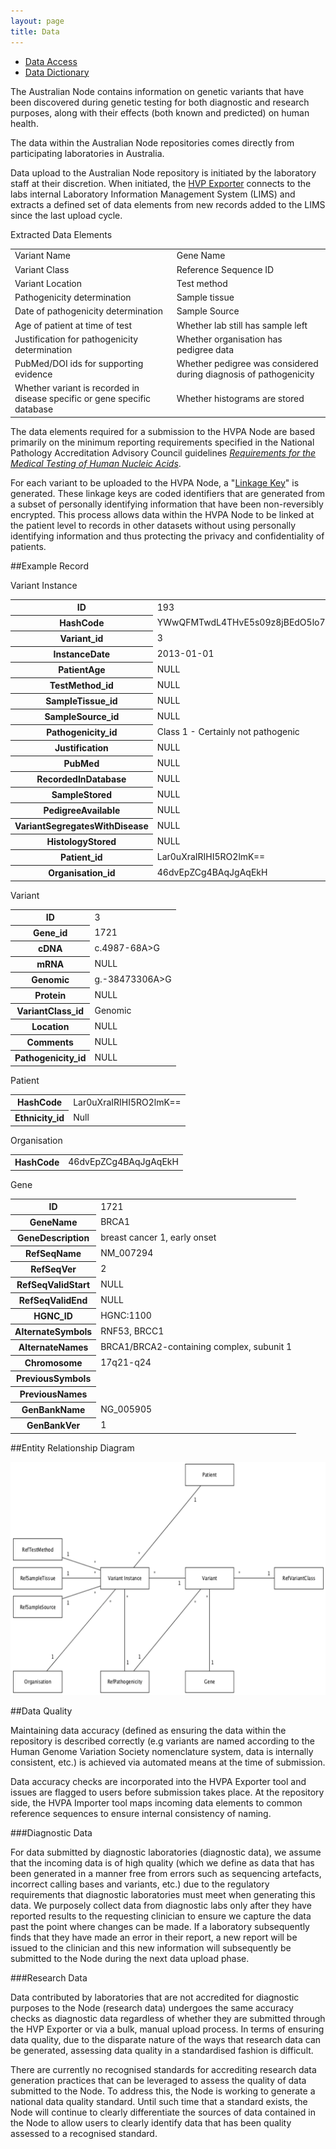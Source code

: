 ```yaml
---
layout: page
title: Data
---
```


- [Data Access](data-access)
- [Data Dictionary](data-dictionary)

The Australian Node contains information on genetic variants that have been discovered during genetic testing for both diagnostic and research purposes, along with their effects (both known and predicted) on human health.

The data within the Australian Node repositories comes directly from participating laboratories in Australia.

Data upload to the Australian Node repository is initiated by the laboratory staff at their discretion. When initiated, the [HVP Exporter](collection-tools) connects to the labs internal Laboratory Information Management System (LIMS) and extracts a defined set of data elements from new records added to the LIMS since the last upload cycle.


<div class="panel panel-info">
  <div class="panel-heading">Extracted Data Elements</div>
  <div class="table-responsive">
    <table class="table table-condensed table-striped">
      <tbody>
        <tr>
          <td>Variant Name</td>
          <td>Gene Name</td>
        </tr>
        <tr>
          <td>Variant Class</td>
          <td>Reference Sequence ID</td>
        </tr>
        <tr>
          <td>Variant Location</td>
          <td>Test method</td>
        </tr>
        <tr>
          <td>Pathogenicity determination</td>
          <td>Sample tissue</td>
        </tr>
        <tr>
          <td>Date of pathogenicity determination</td>
          <td>Sample Source</td>
        </tr>
        <tr>
          <td>Age of patient at time of test</td>
          <td>Whether lab still has sample left</td>
        </tr>
        <tr>
          <td>Justification for pathogenicity determination</td>
          <td>Whether organisation has pedigree data</td>
        </tr>
        <tr>
          <td>PubMed/DOI ids for supporting evidence</td>
          <td>Whether pedigree was considered during diagnosis of pathogenicity</td>
        </tr>
        <tr>
          <td>Whether variant is recorded in disease specific or gene specific database</td>
          <td>Whether histograms are stored</td>
        </tr>
      </tbody>
    </table>
  </div>
</div>

The data elements required for a submission to the HVPA Node are based primarily on the minimum reporting requirements specified in the National Pathology Accreditation Advisory Council guidelines *[Requirements for the Medical Testing of Human Nucleic Acids](http://www.health.gov.au/internet/main/publishing.nsf/Content/health-npaac-docs-nad.htm)*.

For each variant to be uploaded to the HVPA Node, a "[Linkage Key](privacy-ethics)" is generated. These linkage keys are coded identifiers that are generated from a subset of personally identifying information that have been non-reversibly encrypted. This process allows data within the HVPA Node to be linked at the patient level to records in other datasets without using personally identifying information and thus protecting the privacy and confidentiality of patients.

##Example Record

<div class="panel panel-info">
  <div class="panel-heading">Variant Instance</div>
  <div class="table-responsive">
    <table class="table table-condensed table-striped">
      <tbody>
        <tr>
          <th scope="row">ID</th>
          <td>193</td>
        </tr>
        <tr>
          <th scope="row">HashCode</th>
          <td>YWwQFMTwdL4THvE5s09z8jBEdO5lo7aK==</td>
        </tr>
        <tr>
          <th scope="row">Variant_id</th>
          <td>3</td>
        </tr>
        <tr>
          <th scope="row">InstanceDate</th>
          <td>2013-01-01</td>
        </tr>
        <tr>
          <th scope="row">PatientAge</th>
          <td>NULL</td>
        </tr>
        <tr>
          <th scope="row">TestMethod_id</th>
          <td>NULL</td>
        </tr>
        <tr>
          <th scope="row">SampleTissue_id</th>
          <td>NULL</td>
        </tr>
        <tr>
          <th scope="row">SampleSource_id</th>
          <td>NULL</td>
        </tr>
        <tr>
          <th scope="row">Pathogenicity_id</th>
          <td>Class 1 - Certainly not pathogenic</td>
        </tr>
        <tr>
          <th scope="row">Justification</th>
          <td>NULL</td>
        </tr>
        <tr>
          <th scope="row">PubMed</th>
          <td>NULL</td>
        </tr>
        <tr>
          <th scope="row">RecordedInDatabase</th>
          <td>NULL</td>
        </tr>
        <tr>
          <th scope="row">SampleStored</th>
          <td>NULL</td>
        </tr>
        <tr>
          <th scope="row">PedigreeAvailable</th>
          <td>NULL</td>
        </tr>
        <tr>
          <th scope="row">VariantSegregatesWithDisease</th>
          <td>NULL</td>
        </tr>
        <tr>
          <th scope="row">HistologyStored</th>
          <td>NULL</td>
        </tr>
        <tr>
          <th scope="row">Patient_id</th>
          <td>Lar0uXraIRIHI5RO2lmK==</td>
        </tr>
        <tr>
          <th scope="row">Organisation_id</th>
          <td>46dvEpZCg4BAqJgAqEkH</td>
        </tr>
      </tbody>
    </table>
  </div>
</div>
<div class="row">
  <div class="col-md-6">
    <div class="panel panel-info">
      <div class="panel-heading">Variant</div>
      <div class="table-responsive">
        <table class="table table-condensed table-striped">
          <tbody>
            <tr>
              <th scope="row">ID</th>
              <td>3</td>
            </tr>
            <tr>
              <th scope="row">Gene_id</th>
              <td>1721</td>
            </tr>
            <tr>
              <th scope="row">cDNA</th>
              <td>c.4987-68A&gt;G</td>
            </tr>
            <tr>
              <th scope="row">mRNA</th>
              <td>NULL</td>
            </tr>
            <tr>
              <th scope="row">Genomic</th>
              <td>g.-38473306A&gt;G</td>
            </tr>
            <tr>
              <th scope="row">Protein</th>
              <td>NULL</td>
            </tr>
            <tr>
              <th scope="row">VariantClass_id</th>
              <td>Genomic</td>
            </tr>
            <tr>
              <th scope="row">Location</th>
              <td>NULL</td>
            </tr>
            <tr>
              <th scope="row">Comments</th>
              <td>NULL</td>
            </tr>
            <tr>
              <th scope="row">Pathogenicity_id</th>
              <td>NULL</td>
            </tr>
          </tbody>
        </table>
      </div>
    </div>
    <div class="panel panel-info">
      <div class="panel-heading">Patient</div>
      <div class="table-responsive">
        <table class="table table-condensed table-striped">
          <tbody>
            <tr>
              <th scope="row">HashCode</th>
              <td>Lar0uXraIRIHI5RO2lmK==</td>
            </tr>
            <tr>
              <th scope="row">Ethnicity_id</th>
              <td>Null</td>
            </tr>
          </tbody>
        </table>
      </div>
    </div>
    <div class="panel panel-info">
      <div class="panel-heading">Organisation</div>
      <div class="table-responsive">
        <table class="table table-condensed table-striped">
          <tbody>
            <tr>
              <th scope="row">HashCode</th>
              <td>46dvEpZCg4BAqJgAqEkH</td>
            </tr>
          </tbody>
        </table>
      </div>
    </div>
  </div>
  <div class="col-md-6">
    <div class="panel panel-info">
      <div class="panel-heading">Gene</div>
      <div class="table-responsive">
        <table class="table table-condensed table-striped">
          <tbody>
            <tr>
              <th scope="row">ID</th>
              <td>1721</td>
            </tr>
            <tr>
              <th scope="row">GeneName</th>
              <td>BRCA1</td>
            </tr>
            <tr>
              <th scope="row">GeneDescription</th>
              <td>breast cancer 1, early onset</td>
            </tr>
            <tr>
              <th scope="row">RefSeqName</th>
              <td>NM_007294</td>
            </tr>
            <tr>
              <th scope="row">RefSeqVer</th>
              <td>2</td>
            </tr>
            <tr>
              <th scope="row">RefSeqValidStart</th>
              <td>NULL</td>
            </tr>
            <tr>
              <th scope="row">RefSeqValidEnd</th>
              <td>NULL</td>
            </tr>
            <tr>
              <th scope="row">HGNC_ID</th>
              <td>HGNC:1100</td>
            </tr>
            <tr>
              <th scope="row">AlternateSymbols</th>
              <td>RNF53, BRCC1</td>
            </tr>
            <tr>
              <th scope="row">AlternateNames</th>
              <td>BRCA1/BRCA2-containing complex, subunit 1</td>
            </tr>
            <tr>
              <th scope="row">Chromosome</th>
              <td>17q21-q24</td>
            </tr>
            <tr>
              <th scope="row">PreviousSymbols</th>
              <td>&nbsp;</td>
            </tr>
            <tr>
              <th scope="row">PreviousNames</th>
              <td>&nbsp;</td>
            </tr>
            <tr>
              <th scope="row">GenBankName</th>
              <td>NG_005905</td>
            </tr>
            <tr>
              <th scope="row">GenBankVer</th>
              <td>1</td>
            </tr>
          </tbody>
        </table>
      </div>
    </div>
  </div>
</div>

##Entity Relationship Diagram

![HVP Australian Node Entity Relationship Diagram](../img/hvpa_erd.png "HVP Australian Node Entity Relationship Diagram")


##Data Quality

Maintaining data accuracy (defined as ensuring the data within the repository is described correctly (e.g variants are named according to the Human Genome Variation Society nomenclature system, data is internally consistent, etc.) is achieved via automated means at the time of submission.</p>

Data accuracy checks are incorporated into the HVPA Exporter tool and issues are flagged to users before submission takes place. At the repository side, the HVPA Importer tool maps incoming data elements to common reference sequences to ensure internal consistency of naming.</p>

###Diagnostic Data

For data submitted by diagnostic laboratories (diagnostic data), we assume that the incoming data is of high quality (which we define as data that has been generated in a manner free from errors such as sequencing artefacts, incorrect calling bases and variants, etc.) due to the regulatory requirements that diagnostic laboratories must meet when generating this data. We purposely collect data from diagnostic labs only after they have reported results to the requesting clinician to ensure we capture the data past the point where changes can be made. If a laboratory subsequently finds that they have made an error in their report, a new report will be issued to the clinician and this new information will subsequently be submitted to the Node during the next data upload phase.

###Research Data

Data contributed by laboratories that are not accredited for diagnostic purposes to the Node (research data) undergoes the same accuracy checks as diagnostic data regardless of whether they are submitted through the HVP Exporter or via a bulk, manual upload process. In terms of ensuring data quality, due to the disparate nature of the ways that research data can be generated, assessing data quality in a standardised fashion is difficult.</p>

There are currently no recognised standards for accrediting research data generation practices that can be leveraged to assess the quality of data submitted to the Node. To address this, the Node is working to generate a national data quality standard. Until such time that a standard exists, the Node will continue to clearly differentiate the sources of data contained in the Node to allow users to clearly identify data that has been quality assessed to a recognised standard.</p>
